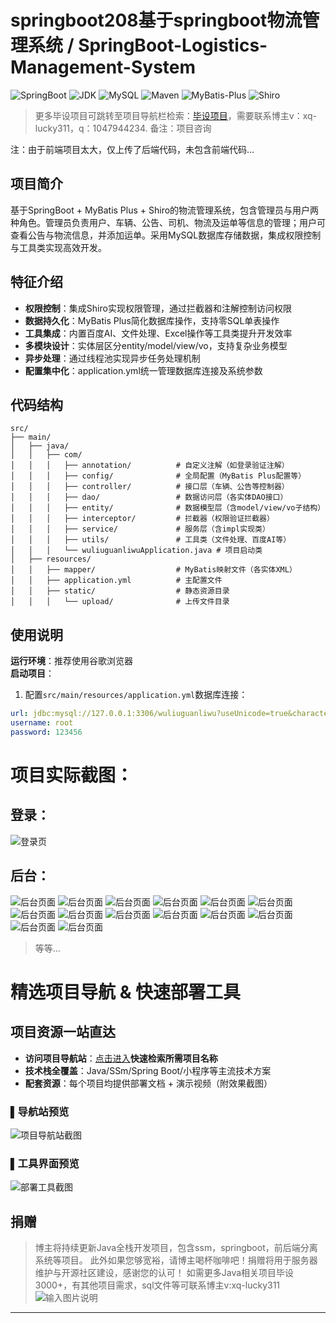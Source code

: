 # springboot208基于springboot物流管理系统 / SpringBoot-Logistics-Management-System


![SpringBoot](https://img.shields.io/badge/SpringBoot-2.7+-brightgreen)
![JDK](https://img.shields.io/badge/JDK-1.8+-blue)
![MySQL](https://img.shields.io/badge/MySQL-5.7+-teal)
![Maven](https://img.shields.io/badge/Maven-3.6+-red)
![MyBatis-Plus](https://img.shields.io/badge/MyBatis_Plus-3.5.0-blue)
![Shiro](https://img.shields.io/badge/Shiro-1.3.2-green)

> 更多毕设项目可跳转至项目导航栏检索：[毕设项目](http://sysadmin.3vfree.vip)，需要联系博主v：xq-lucky311，q：1047944234. 备注：项目咨询
注：由于前端项目太大，仅上传了后端代码，未包含前端代码...

## 项目简介  
基于SpringBoot + MyBatis Plus + Shiro的物流管理系统，包含管理员与用户两种角色。管理员负责用户、车辆、公告、司机、物流及运单等信息的管理；用户可查看公告与物流信息，并添加运单。采用MySQL数据库存储数据，集成权限控制与工具类实现高效开发。

## 特征介绍  
- **权限控制**：集成Shiro实现权限管理，通过拦截器和注解控制访问权限  
- **数据持久化**：MyBatis Plus简化数据库操作，支持零SQL单表操作  
- **工具集成**：内置百度AI、文件处理、Excel操作等工具类提升开发效率  
- **多模块设计**：实体层区分entity/model/view/vo，支持复杂业务模型  
- **异步处理**：通过线程池实现异步任务处理机制  
- **配置集中化**：application.yml统一管理数据库连接及系统参数  

## 代码结构
```
src/
├── main/
│   ├── java/
│   │   ├── com/
│   │   │   ├── annotation/          # 自定义注解（如登录验证注解）
│   │   │   ├── config/              # 全局配置（MyBatis Plus配置等）
│   │   │   ├── controller/          # 接口层（车辆、公告等控制器）
│   │   │   ├── dao/                 # 数据访问层（各实体DAO接口）
│   │   │   ├── entity/              # 数据模型层（含model/view/vo子结构）
│   │   │   ├── interceptor/         # 拦截器（权限验证拦截器）
│   │   │   ├── service/             # 服务层（含impl实现类）
│   │   │   ├── utils/               # 工具类（文件处理、百度AI等）
│   │   │   └── wuliuguanliwuApplication.java # 项目启动类
│   ├── resources/
│   │   ├── mapper/                  # MyBatis映射文件（各实体XML）
│   │   ├── application.yml          # 主配置文件
│   │   ├── static/                  # 静态资源目录
│   │   │   └── upload/              # 上传文件目录
```
## 使用说明
**运行环境**：推荐使用谷歌浏览器  
**启动项目**：  
1. 配置`src/main/resources/application.yml`数据库连接：  
```yaml
url: jdbc:mysql://127.0.0.1:3306/wuliuguanliwu?useUnicode=true&characterEncoding=utf-8&useJDBCCompliantTimezoneShift=true&useLegacyDatetimeCode=false&serverTimezone=GMT%2B8
username: root
password: 123456
```

# 项目实际截图：
## 登录：
![登录页](xx/login.png)

## 后台：
![后台页面](xx/suffix/1.png)
![后台页面](xx/suffix/10.png)
![后台页面](xx/suffix/11.png)
![后台页面](xx/suffix/12.png)
![后台页面](xx/suffix/13.png)
![后台页面](xx/suffix/14.png)
![后台页面](xx/suffix/2.png)
![后台页面](xx/suffix/3.png)
![后台页面](xx/suffix/4.png)
![后台页面](xx/suffix/5.png)
![后台页面](xx/suffix/6.png)
![后台页面](xx/suffix/7.png)
![后台页面](xx/suffix/8.png)
![后台页面](xx/suffix/9.png)

> 等等...

# 精选项目导航 & 快速部署工具
## 项目资源一站直达
- ​**访问项目导航站**：[点击进入](http://sysadmin.3vfree.vip)**快速检索所需项目名称**
- ​**技术栈全覆盖**：Java/SSm/Spring Boot/小程序等主流技术方案
- ​**配套资源**：每个项目均提供部署文档 + 演示视频（附效果截图）

### ▌导航站预览
![项目导航站截图](项目检索工具.png)

### ▌工具界面预览
![部署工具截图](一键部署工具.png)

## 捐赠
> 博主将持续更新Java全栈开发项目，包含ssm，springboot，前后端分离系统等项目。
> 此外如果您够宽裕，请博主喝杯咖啡吧！捐赠将用于服务器维护与开源社区建设，感谢您的认可！
> 如需更多Java相关项目毕设3000+，有其他项目需求，sql文件等可联系博主v:xq-lucky311
![输入图片说明](%E7%91%9E%E5%B9%B8%EF%BC%81%E7%91%9E%E5%B9%B8%EF%BC%81.png)
---
